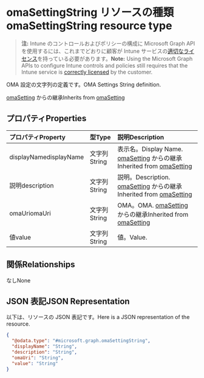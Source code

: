 # <a name="omasettingstring-resource-type"></a><span data-ttu-id="76cb5-101">omaSettingString リソースの種類</span><span class="sxs-lookup"><span data-stu-id="76cb5-101">omaSettingString resource type</span></span>

> <span data-ttu-id="76cb5-102">**注:** Intune のコントロールおよびポリシーの構成に Microsoft Graph API を使用するには、これまでどおりに顧客が Intune サービスの[適切なライセンス](https://go.microsoft.com/fwlink/?linkid=839381)を持っている必要があります。</span><span class="sxs-lookup"><span data-stu-id="76cb5-102">**Note:** Using the Microsoft Graph APIs to configure Intune controls and policies still requires that the Intune service is [correctly licensed](https://go.microsoft.com/fwlink/?linkid=839381) by the customer.</span></span>

<span data-ttu-id="76cb5-103">OMA 設定の文字列の定義です。</span><span class="sxs-lookup"><span data-stu-id="76cb5-103">OMA Settings String definition.</span></span>

<span data-ttu-id="76cb5-104">[omaSetting](../resources/intune_deviceconfig_omasetting.md) からの継承</span><span class="sxs-lookup"><span data-stu-id="76cb5-104">Inherits from [omaSetting](../resources/intune_deviceconfig_omasetting.md)</span></span>

## <a name="properties"></a><span data-ttu-id="76cb5-105">プロパティ</span><span class="sxs-lookup"><span data-stu-id="76cb5-105">Properties</span></span>
|<span data-ttu-id="76cb5-106">プロパティ</span><span class="sxs-lookup"><span data-stu-id="76cb5-106">Property</span></span>|<span data-ttu-id="76cb5-107">型</span><span class="sxs-lookup"><span data-stu-id="76cb5-107">Type</span></span>|<span data-ttu-id="76cb5-108">説明</span><span class="sxs-lookup"><span data-stu-id="76cb5-108">Description</span></span>|
|:---|:---|:---|
|<span data-ttu-id="76cb5-109">displayName</span><span class="sxs-lookup"><span data-stu-id="76cb5-109">displayName</span></span>|<span data-ttu-id="76cb5-110">文字列</span><span class="sxs-lookup"><span data-stu-id="76cb5-110">String</span></span>|<span data-ttu-id="76cb5-111">表示名。</span><span class="sxs-lookup"><span data-stu-id="76cb5-111">Display Name.</span></span> <span data-ttu-id="76cb5-112">[omaSetting](../resources/intune_deviceconfig_omasetting.md) からの継承</span><span class="sxs-lookup"><span data-stu-id="76cb5-112">Inherited from [omaSetting](../resources/intune_deviceconfig_omasetting.md)</span></span>|
|<span data-ttu-id="76cb5-113">説明</span><span class="sxs-lookup"><span data-stu-id="76cb5-113">description</span></span>|<span data-ttu-id="76cb5-114">文字列</span><span class="sxs-lookup"><span data-stu-id="76cb5-114">String</span></span>|<span data-ttu-id="76cb5-115">説明。</span><span class="sxs-lookup"><span data-stu-id="76cb5-115">Description.</span></span> <span data-ttu-id="76cb5-116">[omaSetting](../resources/intune_deviceconfig_omasetting.md) からの継承</span><span class="sxs-lookup"><span data-stu-id="76cb5-116">Inherited from [omaSetting](../resources/intune_deviceconfig_omasetting.md)</span></span>|
|<span data-ttu-id="76cb5-117">omaUri</span><span class="sxs-lookup"><span data-stu-id="76cb5-117">omaUri</span></span>|<span data-ttu-id="76cb5-118">文字列</span><span class="sxs-lookup"><span data-stu-id="76cb5-118">String</span></span>|<span data-ttu-id="76cb5-119">OMA。</span><span class="sxs-lookup"><span data-stu-id="76cb5-119">OMA.</span></span> <span data-ttu-id="76cb5-120">[omaSetting](../resources/intune_deviceconfig_omasetting.md) からの継承</span><span class="sxs-lookup"><span data-stu-id="76cb5-120">Inherited from [omaSetting](../resources/intune_deviceconfig_omasetting.md)</span></span>|
|<span data-ttu-id="76cb5-121">値</span><span class="sxs-lookup"><span data-stu-id="76cb5-121">value</span></span>|<span data-ttu-id="76cb5-122">文字列</span><span class="sxs-lookup"><span data-stu-id="76cb5-122">String</span></span>|<span data-ttu-id="76cb5-123">値。</span><span class="sxs-lookup"><span data-stu-id="76cb5-123">Value.</span></span>|

## <a name="relationships"></a><span data-ttu-id="76cb5-124">関係</span><span class="sxs-lookup"><span data-stu-id="76cb5-124">Relationships</span></span>
<span data-ttu-id="76cb5-125">なし</span><span class="sxs-lookup"><span data-stu-id="76cb5-125">None</span></span>
## <a name="json-representation"></a><span data-ttu-id="76cb5-126">JSON 表記</span><span class="sxs-lookup"><span data-stu-id="76cb5-126">JSON Representation</span></span>
<span data-ttu-id="76cb5-127">以下は、リソースの JSON 表記です。</span><span class="sxs-lookup"><span data-stu-id="76cb5-127">Here is a JSON representation of the resource.</span></span>
<!-- {
  "blockType": "resource",
  "@odata.type": "microsoft.graph.omaSettingString"
}
-->
``` json
{
  "@odata.type": "#microsoft.graph.omaSettingString",
  "displayName": "String",
  "description": "String",
  "omaUri": "String",
  "value": "String"
}
```




